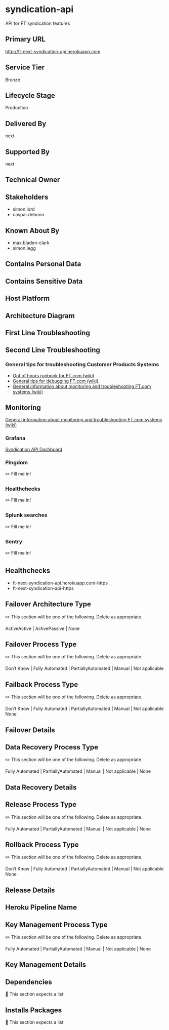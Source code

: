 # syndication-api

API for FT syndication features

## Primary URL

http://ft-next-syndication-api.herokuapp.com


## Service Tier

Bronze


## Lifecycle Stage

Production


## Delivered By

next


## Supported By

next


## Technical Owner

## Stakeholders

- simon.lord
- caspar.debono

## Known About By

- max.bladen-clark
- simon.legg


## Contains Personal Data

## Contains Sensitive Data

## Host Platform

## Architecture Diagram

## First Line Troubleshooting

## Second Line Troubleshooting

### General tips for troubleshooting Customer Products Systems

- [Out of hours runbook for FT.com (wiki)](https://customer-products.in.ft.com/wiki/Out-of-hours-Runbook)
- [General tips for debugging FT.com (wiki)](https://customer-products.in.ft.com/wiki/Debugging-Tips).
- [General information about monitoring and troubleshooting FT.com systems (wiki)](https://customer-products.in.ft.com/wiki/Monitoring-and-Troubleshooting-systems)


## Monitoring

[General information about monitoring and troubleshooting FT.com systems (wiki)](https://customer-products.in.ft.com/wiki/Monitoring-and-Troubleshooting-systems)


### Grafana
[Syndication API Dashboard](http://grafana.ft.com/d/P1fH18Kiz/ft-com-heroku-apps?orgId=1&var-app=syndication-api)

### Pingdom
✏️ Fill me in!

### Healthchecks
✏️ Fill me in!

### Splunk searches
✏️ Fill me in!

### Sentry
✏️ Fill me in!

## Healthchecks

- ft-next-syndication-api.herokuapp.com-https
- ft-next-syndication-api-https


## Failover Architecture Type

✏️ This section will be one of the following. Delete as appropriate.

ActiveActive | ActivePassive | None

## Failover Process Type

✏️ This section will be one of the following. Delete as appropriate.

Don’t Know | Fully Automated | PartiallyAutomated | Manual | Not applicable

## Failback Process Type

✏️ This section will be one of the following. Delete as appropriate.

Don’t Know | Fully Automated | PartiallyAutomated | Manual | Not applicable
None

## Failover Details

## Data Recovery Process Type

✏️ This section will be one of the following. Delete as appropriate.

Fully Automated | PartiallyAutomated | Manual | Not applicable | None

## Data Recovery Details

## Release Process Type

✏️ This section will be one of the following. Delete as appropriate.

Fully Automated | PartiallyAutomated | Manual | Not applicable | None

## Rollback Process Type

✏️ This section will be one of the following. Delete as appropriate.

Don’t Know | Fully Automated | PartiallyAutomated | Manual | Not applicable
None

## Release Details

## Heroku Pipeline Name

## Key Management Process Type

✏️ This section will be one of the following. Delete as appropriate.

Fully Automated | PartiallyAutomated | Manual | Not applicable | None

## Key Management Details

## Dependencies

👋 This section expects a list

## Installs Packages

👋 This section expects a list

